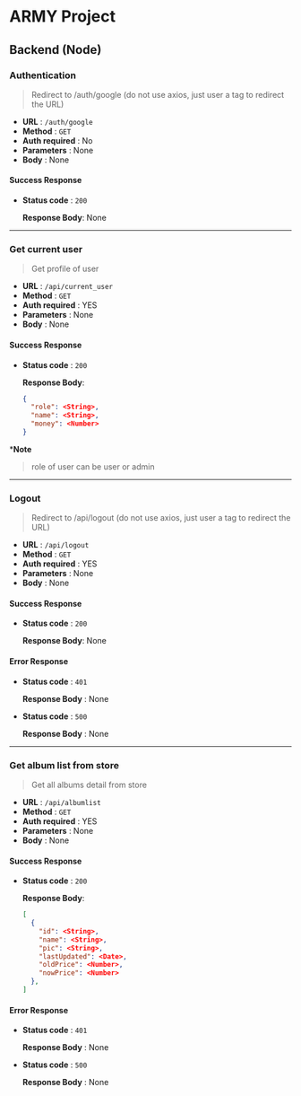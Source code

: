 # ARMY Project

## Backend (Node)

### Authentication

> Redirect to /auth/google (do not use axios, just user a tag to redirect the URL)

- **URL** : `/auth/google`
- **Method** : `GET`
- **Auth required** : No
- **Parameters** : None
- **Body** : None



#### Success Response

- **Status code** : `200`

    **Response Body**: None

---



### Get current user 

> Get profile of user

- **URL** : `/api/current_user`
- **Method** : `GET`
- **Auth required** : YES
- **Parameters** : None
- **Body** : None



#### Success Response

- **Status code** : `200`

    **Response Body**: 

    ```json
    {
      "role": <String>,
      "name": <String>,
      "money": <Number>
    }
    ```

***Note**

> role of user can be user or admin

---



### Logout

> Redirect to /api/logout (do not use axios, just user a tag to redirect the URL)

- **URL** : `/api/logout`
- **Method** : `GET`
- **Auth required** : YES
- **Parameters** : None
- **Body** : None



#### Success Response

- **Status code** : `200`

    **Response Body**: None

    

#### Error Response

- **Status code** : `401`

    **Response Body** : None

- **Status code** : `500`

    **Response Body** : None

---



### Get album list from store

> Get all albums detail from store

- **URL** : `/api/albumlist`
- **Method** : `GET`
- **Auth required** : YES
- **Parameters** : None
- **Body** : None



#### Success Response

- **Status code** : `200`

    **Response Body**: 

    ```json
    [
      {
        "id": <String>,
        "name": <String>,
        "pic": <String>,
        "lastUpdated": <Date>,
        "oldPrice": <Number>,
        "nowPrice": <Number>
      },
    ]
    ```

    

#### Error Response

- **Status code** : `401`

    **Response Body** : None

- **Status code** : `500`

    **Response Body** : None